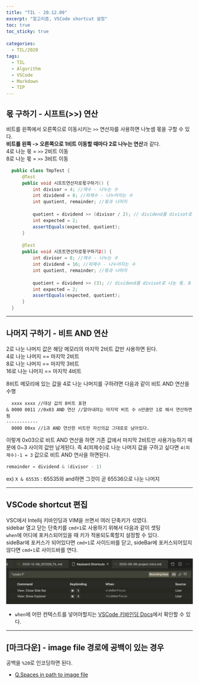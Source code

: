 ```yaml
---
title: "TIL - 20.12.09"
excerpt: "알고리즘, VSCode shortcut 설정"
toc: true
toc_sticky: true

categories:
  - TIL/2020
tags:
  - TIL
  - Algorithm
  - VSCode
  - Markdown
  - TIP
---
```


## 몫 구하기 - 시프트(>>) 연산

비트를 왼쪽에서 오른쪽으로 이동시키는 `>>` 연산자를 사용하면 나눗셈 몫을 구할 수 있다.  
**비트를 왼쪽 -> 오른쪽으로 1비트 이동할 때마다 2로 나누는 연산**과 같다.  
4로 나눈 몫 = `>>` 2비트 이동  
8로 나눈 몫 = `>>` 3비트 이동  

```java
  public class TmpTest {
      @Test
      public void 시프트연산자로몫구하기() {
          int divisor = 4; //제수 - 나누는 수
          int dividend = 8; //피제수 - 나누어지는 수
          int quotient, remainder; //몫과 나머지

          quotient = dividend >> (divisor / 2); // dividend를 divisot로 나눈 몫
          int expected = 2;
          assertEquals(expected, quotient);
      }

      @Test
      public void 시프트연산자로몫구하기2() {
          int divisor = 8; //제수 - 나누는 수
          int dividend = 16; //피제수 - 나누어지는 수
          int quotient, remainder; //몫과 나머지

          quotient = dividend >> (3); // dividend를 divisot로 나눈 몫. 8 = 2^3이므로 3번 시프트 연산
          int expected = 2;
          assertEquals(expected, quotient);
      }
  }
  ```

---

## 나머지 구하기 - 비트 AND 연산  
2로 나눈 나머지 값은 해당 메모리의 마지막 2비트 값만 사용하면 된다.  
4로 나눈 나머지 == 마지막 2비트  
8로 나눈 나머지 == 마지막 3비트  
16로 나눈 나머지 == 마지막 4비트  

8비트 메모리에 있는 값을 4로 나눈 나머지를 구하려면 다음과 같이 비트 AND 연산을 수행  

```
  xxxx xxxx //대상 값의 8비트 표현
& 0000 0011 //0x03 AND 연산 //알아내려는 마지막 비트 수 n만큼만 1로 해서 연산하면됨
------------
  0000 00xx //1과 AND 연산한 비트만 자신의값 그대로로 남아있다.
```

이렇게 0x03으로 비트 AND 연산을 하면 기존 값에서 마지막 2비트만 사용가능하기 때문에 0~3 사이의 값만 남게된다. 즉 4(피제수)로 나눈 나머지 값을 구하고 싶다면 `4(피제수)-1 = 3` 값으로 비트 AND 연사을 하면된다.
```java
remainder = dividend & (divisor - 1)
```

ex)
`X & 65535` : 65535와 and하면 그것이 곧 65536으로 나눈 나머지

---

## VSCode shortcut 편집

VSC에서 Intellij 키바인딩과 VIM을 쓰면서 여러 단축키가 섞였다.  
sidebar 열고 닫는 단축키를 `cmd+1`로 사용하기 위해서 다음과 같이 셋팅  
`when`에 어디에 포커스되어있을 때 키가 적용되도록할지 설정할 수 있다.  
sideBar에 포커스가 되어있다면 `cmd+1`로 사이드바를 닫고, sideBar에 포커스되어있지 않다면 `cmd+1`로 사이드바를 연다.  

![img](/assets/images/TIL/2020/imgae-20201209115849.png)

- `when`에 어떤 컨텍스트를 넣어야할지는 [VSCode 키바인딩 Docs](https://code.visualstudio.com/docs/getstarted/keybindings#_when-clause-contexts)에서 확인할 수 있다.

---

## [마크다운] - image file 경로에 공백이 있는 경우

공백을 `%20`로 인코딩하면 된다.

- [Q.Spaces in path to image file](https://github.com/alanshaw/markdown-pdf/issues/54)
